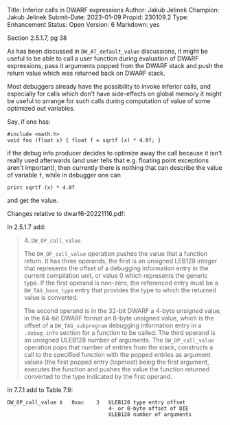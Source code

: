 Title:       Inferior calls in DWARF expressions
Author:      Jakub Jelinek
Champion:    Jakub Jelinek
Submit-Date: 2023-01-09
Propid:      230109.2
Type:        Enhancement
Status:      Open
Version:     6
Markdown:    yes

Section 2.5.1.7, pg 38

As has been discussed in `DW_AT_default_value` discussions, it might
be useful to be able to call a user function during evaluation of
DWARF expressions, pass it arguments popped from the DWARF stack
and push the return value which was returned back on DWARF stack.

Most debuggers already have the possibility to invoke inferior calls,
and especially for calls which don't have side-effects on global memory
it might be useful to arrange for such calls during computation of value
of some optimized out variables.

Say, if one has:

    #include <math.h>
    void foo (float x) { float f = sqrtf (x) * 4.0f; }

if the debug info producer decides to optimize away the call because
it isn't really used afterwards (and user tells that e.g. floating point
exceptions aren't important), then currently there is nothing that can
describe the value of variable `f`, while in debugger one can

    print sqrtf (x) * 4.0f

and get the value.

Changes relative to dwarf6-20221116.pdf:

In 2.5.1.7 add:

> 4\. `DW_OP_call_value`
> 
>    The `DW_OP_call_value` operation pushes the value that a function return.
>    It has three operands, the first is an unsigned LEB128 integer that represents
>    the offset of a debugging information entry in the current compilation unit,
>    or value 0 which represents the generic type.  If the first operand is non-zero,
>    the referenced entry must be a `DW_TAG_base_type` entry that provides the type to
>    which the returned value is converted.
> 
>    The second operand is in the 32-bit DWARF a 4-byte unsigned value,
>    in the 64-bit DWARF format an 8-byte unsigned value, which is the offset
>    of a `DW_TAG_subprogram` debugging information entry in a `.debug_info` section
>    for a function to be called.  The third operand is an unsigned ULEB128
>    number of arguments.  The `DW_OP_call_value` operation pops that number of
>    entries from the stack, constructs a call to the specified function with
>    the popped entries as argument values (the first popped entry (topmost)
>    being the first argument, executes the function and pushes the value
>    the function returned converted to the type indicated by the first operand.

In 7.7.1 add to Table 7.9:

    DW_OP_call_value ‡   0xac    3   ULEB128 type entry offset
                                     4- or 8-byte offset of DIE
                                     ULEB128 number of arguments
